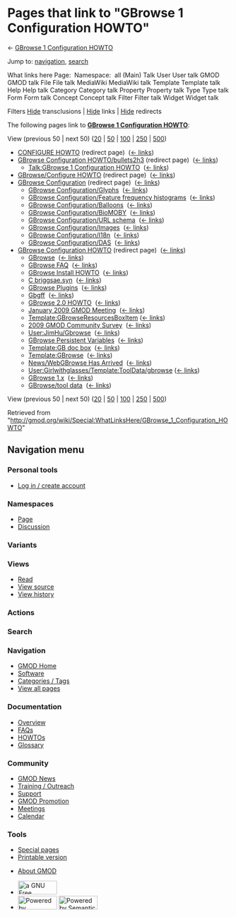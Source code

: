 <div id="mw-page-base" class="noprint">

</div>

<div id="mw-head-base" class="noprint">

</div>

<div id="content" class="mw-body" role="main">

<span id="top"></span>

<div id="mw-js-message" style="display:none;">

</div>



# <span dir="auto">Pages that link to "GBrowse 1 Configuration HOWTO"</span>

<div id="bodyContent">

<div id="contentSub">

← [GBrowse 1 Configuration
HOWTO](/wiki/GBrowse_1_Configuration_HOWTO "GBrowse 1 Configuration HOWTO")

</div>

<div id="jump-to-nav" class="mw-jump">

Jump to: [navigation](#mw-navigation), [search](#p-search)

</div>

<div id="mw-content-text">

What links here Page:  Namespace:  all (Main) Talk User User talk GMOD
GMOD talk File File talk MediaWiki MediaWiki talk Template Template talk
Help Help talk Category Category talk Property Property talk Type Type
talk Form Form talk Concept Concept talk Filter Filter talk Widget
Widget talk

Filters
[Hide](/mediawiki/index.php?title=Special:WhatLinksHere/GBrowse_1_Configuration_HOWTO&hidetrans=1 "Special:WhatLinksHere/GBrowse 1 Configuration HOWTO")
transclusions \|
[Hide](/mediawiki/index.php?title=Special:WhatLinksHere/GBrowse_1_Configuration_HOWTO&hidelinks=1 "Special:WhatLinksHere/GBrowse 1 Configuration HOWTO")
links \|
[Hide](/mediawiki/index.php?title=Special:WhatLinksHere/GBrowse_1_Configuration_HOWTO&hideredirs=1 "Special:WhatLinksHere/GBrowse 1 Configuration HOWTO")
redirects

The following pages link to **[GBrowse 1 Configuration
HOWTO](/wiki/GBrowse_1_Configuration_HOWTO "GBrowse 1 Configuration HOWTO")**:

View (previous 50 \| next 50)
([20](/mediawiki/index.php?title=Special:WhatLinksHere/GBrowse_1_Configuration_HOWTO&limit=20 "Special:WhatLinksHere/GBrowse 1 Configuration HOWTO")
\|
[50](/mediawiki/index.php?title=Special:WhatLinksHere/GBrowse_1_Configuration_HOWTO&limit=50 "Special:WhatLinksHere/GBrowse 1 Configuration HOWTO")
\|
[100](/mediawiki/index.php?title=Special:WhatLinksHere/GBrowse_1_Configuration_HOWTO&limit=100 "Special:WhatLinksHere/GBrowse 1 Configuration HOWTO")
\|
[250](/mediawiki/index.php?title=Special:WhatLinksHere/GBrowse_1_Configuration_HOWTO&limit=250 "Special:WhatLinksHere/GBrowse 1 Configuration HOWTO")
\|
[500](/mediawiki/index.php?title=Special:WhatLinksHere/GBrowse_1_Configuration_HOWTO&limit=500 "Special:WhatLinksHere/GBrowse 1 Configuration HOWTO"))

- [CONFIGURE
  HOWTO](/mediawiki/index.php?title=CONFIGURE_HOWTO&redirect=no "CONFIGURE HOWTO")
  (redirect page) ‎ <span class="mw-whatlinkshere-tools">([←
  links](/mediawiki/index.php?title=Special:WhatLinksHere&target=CONFIGURE+HOWTO "Special:WhatLinksHere"))</span>
- [GBrowse Configuration
  HOWTO/bullets2h3](/mediawiki/index.php?title=GBrowse_Configuration_HOWTO/bullets2h3&redirect=no "GBrowse Configuration HOWTO/bullets2h3")
  (redirect page) ‎ <span class="mw-whatlinkshere-tools">([←
  links](/mediawiki/index.php?title=Special:WhatLinksHere&target=GBrowse+Configuration+HOWTO%2Fbullets2h3 "Special:WhatLinksHere"))</span>
  - [Talk:GBrowse 1 Configuration
    HOWTO](/wiki/Talk:GBrowse_1_Configuration_HOWTO "Talk:GBrowse 1 Configuration HOWTO")
    ‎ <span class="mw-whatlinkshere-tools">([←
    links](/mediawiki/index.php?title=Special:WhatLinksHere&target=Talk%3AGBrowse+1+Configuration+HOWTO "Special:WhatLinksHere"))</span>
- [GBrowse/Configure
  HOWTO](/mediawiki/index.php?title=GBrowse/Configure_HOWTO&redirect=no "GBrowse/Configure HOWTO")
  (redirect page) ‎ <span class="mw-whatlinkshere-tools">([←
  links](/mediawiki/index.php?title=Special:WhatLinksHere&target=GBrowse%2FConfigure+HOWTO "Special:WhatLinksHere"))</span>
- [GBrowse
  Configuration](/mediawiki/index.php?title=GBrowse_Configuration&redirect=no "GBrowse Configuration")
  (redirect page) ‎ <span class="mw-whatlinkshere-tools">([←
  links](/mediawiki/index.php?title=Special:WhatLinksHere&target=GBrowse+Configuration "Special:WhatLinksHere"))</span>
  - [GBrowse
    Configuration/Glyphs](/wiki/GBrowse_Configuration/Glyphs "GBrowse Configuration/Glyphs")
    ‎ <span class="mw-whatlinkshere-tools">([←
    links](/mediawiki/index.php?title=Special:WhatLinksHere&target=GBrowse+Configuration%2FGlyphs "Special:WhatLinksHere"))</span>
  - [GBrowse Configuration/Feature frequency
    histograms](/wiki/GBrowse_Configuration/Feature_frequency_histograms "GBrowse Configuration/Feature frequency histograms")
    ‎ <span class="mw-whatlinkshere-tools">([←
    links](/mediawiki/index.php?title=Special:WhatLinksHere&target=GBrowse+Configuration%2FFeature+frequency+histograms "Special:WhatLinksHere"))</span>
  - [GBrowse
    Configuration/Balloons](/wiki/GBrowse_Configuration/Balloons "GBrowse Configuration/Balloons")
    ‎ <span class="mw-whatlinkshere-tools">([←
    links](/mediawiki/index.php?title=Special:WhatLinksHere&target=GBrowse+Configuration%2FBalloons "Special:WhatLinksHere"))</span>
  - [GBrowse
    Configuration/BioMOBY](/wiki/GBrowse_Configuration/BioMOBY "GBrowse Configuration/BioMOBY")
    ‎ <span class="mw-whatlinkshere-tools">([←
    links](/mediawiki/index.php?title=Special:WhatLinksHere&target=GBrowse+Configuration%2FBioMOBY "Special:WhatLinksHere"))</span>
  - [GBrowse Configuration/URL
    schema](/wiki/GBrowse_Configuration/URL_schema "GBrowse Configuration/URL schema")
    ‎ <span class="mw-whatlinkshere-tools">([←
    links](/mediawiki/index.php?title=Special:WhatLinksHere&target=GBrowse+Configuration%2FURL+schema "Special:WhatLinksHere"))</span>
  - [GBrowse
    Configuration/Images](/wiki/GBrowse_Configuration/Images "GBrowse Configuration/Images")
    ‎ <span class="mw-whatlinkshere-tools">([←
    links](/mediawiki/index.php?title=Special:WhatLinksHere&target=GBrowse+Configuration%2FImages "Special:WhatLinksHere"))</span>
  - [GBrowse
    Configuration/I18n](/wiki/GBrowse_Configuration/I18n "GBrowse Configuration/I18n")
    ‎ <span class="mw-whatlinkshere-tools">([←
    links](/mediawiki/index.php?title=Special:WhatLinksHere&target=GBrowse+Configuration%2FI18n "Special:WhatLinksHere"))</span>
  - [GBrowse
    Configuration/DAS](/wiki/GBrowse_Configuration/DAS "GBrowse Configuration/DAS")
    ‎ <span class="mw-whatlinkshere-tools">([←
    links](/mediawiki/index.php?title=Special:WhatLinksHere&target=GBrowse+Configuration%2FDAS "Special:WhatLinksHere"))</span>
- [GBrowse Configuration
  HOWTO](/mediawiki/index.php?title=GBrowse_Configuration_HOWTO&redirect=no "GBrowse Configuration HOWTO")
  (redirect page) ‎ <span class="mw-whatlinkshere-tools">([←
  links](/mediawiki/index.php?title=Special:WhatLinksHere&target=GBrowse+Configuration+HOWTO "Special:WhatLinksHere"))</span>
  - [GBrowse](/wiki/GBrowse "GBrowse") ‎
    <span class="mw-whatlinkshere-tools">([←
    links](/mediawiki/index.php?title=Special:WhatLinksHere&target=GBrowse "Special:WhatLinksHere"))</span>
  - [GBrowse FAQ](/wiki/GBrowse_FAQ "GBrowse FAQ") ‎
    <span class="mw-whatlinkshere-tools">([←
    links](/mediawiki/index.php?title=Special:WhatLinksHere&target=GBrowse+FAQ "Special:WhatLinksHere"))</span>
  - [GBrowse Install
    HOWTO](/wiki/GBrowse_Install_HOWTO "GBrowse Install HOWTO") ‎
    <span class="mw-whatlinkshere-tools">([←
    links](/mediawiki/index.php?title=Special:WhatLinksHere&target=GBrowse+Install+HOWTO "Special:WhatLinksHere"))</span>
  - [C briggsae.syn](/wiki/C_briggsae.syn "C briggsae.syn") ‎
    <span class="mw-whatlinkshere-tools">([←
    links](/mediawiki/index.php?title=Special:WhatLinksHere&target=C+briggsae.syn "Special:WhatLinksHere"))</span>
  - [GBrowse Plugins](/wiki/GBrowse_Plugins "GBrowse Plugins") ‎
    <span class="mw-whatlinkshere-tools">([←
    links](/mediawiki/index.php?title=Special:WhatLinksHere&target=GBrowse+Plugins "Special:WhatLinksHere"))</span>
  - [Gbgff](/wiki/Gbgff "Gbgff") ‎
    <span class="mw-whatlinkshere-tools">([←
    links](/mediawiki/index.php?title=Special:WhatLinksHere&target=Gbgff "Special:WhatLinksHere"))</span>
  - [GBrowse 2.0 HOWTO](/wiki/GBrowse_2.0_HOWTO "GBrowse 2.0 HOWTO") ‎
    <span class="mw-whatlinkshere-tools">([←
    links](/mediawiki/index.php?title=Special:WhatLinksHere&target=GBrowse+2.0+HOWTO "Special:WhatLinksHere"))</span>
  - [January 2009 GMOD
    Meeting](/wiki/January_2009_GMOD_Meeting "January 2009 GMOD Meeting")
    ‎ <span class="mw-whatlinkshere-tools">([←
    links](/mediawiki/index.php?title=Special:WhatLinksHere&target=January+2009+GMOD+Meeting "Special:WhatLinksHere"))</span>
  - [Template:GBrowseResourcesBoxItem](/wiki/Template:GBrowseResourcesBoxItem "Template:GBrowseResourcesBoxItem")
    ‎ <span class="mw-whatlinkshere-tools">([←
    links](/mediawiki/index.php?title=Special:WhatLinksHere&target=Template%3AGBrowseResourcesBoxItem "Special:WhatLinksHere"))</span>
  - [2009 GMOD Community
    Survey](/wiki/2009_GMOD_Community_Survey "2009 GMOD Community Survey")
    ‎ <span class="mw-whatlinkshere-tools">([←
    links](/mediawiki/index.php?title=Special:WhatLinksHere&target=2009+GMOD+Community+Survey "Special:WhatLinksHere"))</span>
  - [User:JimHu/Gbrowse](/wiki/User:JimHu/Gbrowse "User:JimHu/Gbrowse") ‎
    <span class="mw-whatlinkshere-tools">([←
    links](/mediawiki/index.php?title=Special:WhatLinksHere&target=User%3AJimHu%2FGbrowse "Special:WhatLinksHere"))</span>
  - [GBrowse Persistent
    Variables](/wiki/GBrowse_Persistent_Variables "GBrowse Persistent Variables")
    ‎ <span class="mw-whatlinkshere-tools">([←
    links](/mediawiki/index.php?title=Special:WhatLinksHere&target=GBrowse+Persistent+Variables "Special:WhatLinksHere"))</span>
  - [Template:GB doc
    box](/wiki/Template:GB_doc_box "Template:GB doc box") ‎
    <span class="mw-whatlinkshere-tools">([←
    links](/mediawiki/index.php?title=Special:WhatLinksHere&target=Template%3AGB+doc+box "Special:WhatLinksHere"))</span>
  - [Template:GBrowse](/wiki/Template:GBrowse "Template:GBrowse") ‎
    <span class="mw-whatlinkshere-tools">([←
    links](/mediawiki/index.php?title=Special:WhatLinksHere&target=Template%3AGBrowse "Special:WhatLinksHere"))</span>
  - [News/WebGBrowse Has
    Arrived](/wiki/News/WebGBrowse_Has_Arrived "News/WebGBrowse Has Arrived")
    ‎ <span class="mw-whatlinkshere-tools">([←
    links](/mediawiki/index.php?title=Special:WhatLinksHere&target=News%2FWebGBrowse+Has+Arrived "Special:WhatLinksHere"))</span>
  - [User:Girlwithglasses/Template:ToolData/gbrowse](/wiki/User:Girlwithglasses/Template:ToolData/gbrowse "User:Girlwithglasses/Template:ToolData/gbrowse")
    ‎ <span class="mw-whatlinkshere-tools">([←
    links](/mediawiki/index.php?title=Special:WhatLinksHere&target=User%3AGirlwithglasses%2FTemplate%3AToolData%2Fgbrowse "Special:WhatLinksHere"))</span>
  - [GBrowse 1.x](/wiki/GBrowse_1.x "GBrowse 1.x") ‎
    <span class="mw-whatlinkshere-tools">([←
    links](/mediawiki/index.php?title=Special:WhatLinksHere&target=GBrowse+1.x "Special:WhatLinksHere"))</span>
  - [GBrowse/tool data](/wiki/GBrowse/tool_data "GBrowse/tool data") ‎
    <span class="mw-whatlinkshere-tools">([←
    links](/mediawiki/index.php?title=Special:WhatLinksHere&target=GBrowse%2Ftool+data "Special:WhatLinksHere"))</span>

View (previous 50 \| next 50)
([20](/mediawiki/index.php?title=Special:WhatLinksHere/GBrowse_1_Configuration_HOWTO&limit=20 "Special:WhatLinksHere/GBrowse 1 Configuration HOWTO")
\|
[50](/mediawiki/index.php?title=Special:WhatLinksHere/GBrowse_1_Configuration_HOWTO&limit=50 "Special:WhatLinksHere/GBrowse 1 Configuration HOWTO")
\|
[100](/mediawiki/index.php?title=Special:WhatLinksHere/GBrowse_1_Configuration_HOWTO&limit=100 "Special:WhatLinksHere/GBrowse 1 Configuration HOWTO")
\|
[250](/mediawiki/index.php?title=Special:WhatLinksHere/GBrowse_1_Configuration_HOWTO&limit=250 "Special:WhatLinksHere/GBrowse 1 Configuration HOWTO")
\|
[500](/mediawiki/index.php?title=Special:WhatLinksHere/GBrowse_1_Configuration_HOWTO&limit=500 "Special:WhatLinksHere/GBrowse 1 Configuration HOWTO"))

</div>

<div class="printfooter">

Retrieved from
"<http://gmod.org/wiki/Special:WhatLinksHere/GBrowse_1_Configuration_HOWTO>"

</div>

<div id="catlinks" class="catlinks catlinks-allhidden">

</div>

<div class="visualClear">

</div>

</div>

</div>

<div id="mw-navigation">

## Navigation menu

<div id="mw-head">

<div id="p-personal" role="navigation"
aria-labelledby="p-personal-label">

### Personal tools

- <span id="pt-login"><a
  href="/mediawiki/index.php?title=Special:UserLogin&amp;returnto=Special%3AWhatLinksHere%2FGBrowse+1+Configuration+HOWTO"
  accesskey="o"
  title="You are encouraged to log in; however, it is not mandatory [o]">Log
  in / create account</a></span>

</div>

<div id="left-navigation">

<div id="p-namespaces" class="vectorTabs" role="navigation"
aria-labelledby="p-namespaces-label">

### Namespaces

- <span id="ca-nstab-main"><a href="/wiki/GBrowse_1_Configuration_HOWTO" accesskey="c"
  title="View the content page [c]">Page</a></span>
- <span id="ca-talk"><a href="/wiki/Talk:GBrowse_1_Configuration_HOWTO" accesskey="t"
  title="Discussion about the content page [t]">Discussion</a></span>

</div>

<div id="p-variants" class="vectorMenu emptyPortlet" role="navigation"
aria-labelledby="p-variants-label">

### 

### Variants[](#)

<div class="menu">

</div>

</div>

</div>

<div id="right-navigation">

<div id="p-views" class="vectorTabs" role="navigation"
aria-labelledby="p-views-label">

### Views

- <span id="ca-view">[Read](/wiki/GBrowse_1_Configuration_HOWTO)</span>
- <span id="ca-viewsource"><a
  href="/mediawiki/index.php?title=GBrowse_1_Configuration_HOWTO&amp;action=edit"
  accesskey="e" title="This page is protected.
  You can view its source [e]">View source</a></span>
- <span id="ca-history"><a
  href="/mediawiki/index.php?title=GBrowse_1_Configuration_HOWTO&amp;action=history"
  accesskey="h" title="Past revisions of this page [h]">View history</a></span>

</div>

<div id="p-cactions" class="vectorMenu emptyPortlet" role="navigation"
aria-labelledby="p-cactions-label">

### Actions[](#)

<div class="menu">

</div>

</div>

<div id="p-search" role="search">

### Search

<div id="simpleSearch">

</div>

</div>

</div>

</div>

<div id="mw-panel">

<div id="p-logo" role="banner">

<a href="/wiki/Main_Page"
style="background-image: url(http://gmod.org/images/GMOD-cogs.png);"
title="Visit the main page"></a>

</div>

<div id="p-Navigation" class="portal" role="navigation"
aria-labelledby="p-Navigation-label">

### Navigation

<div class="body">

- <span id="n-GMOD-Home">[GMOD Home](/wiki/Main_Page)</span>
- <span id="n-Software">[Software](/wiki/GMOD_Components)</span>
- <span id="n-Categories-.2F-Tags">[Categories /
  Tags](/wiki/Categories)</span>
- <span id="n-View-all-pages">[View all
  pages](/wiki/Special:AllPages)</span>

</div>

</div>

<div id="p-Documentation" class="portal" role="navigation"
aria-labelledby="p-Documentation-label">

### Documentation

<div class="body">

- <span id="n-Overview">[Overview](/wiki/Overview)</span>
- <span id="n-FAQs">[FAQs](/wiki/Category:FAQ)</span>
- <span id="n-HOWTOs">[HOWTOs](/wiki/Category:HOWTO)</span>
- <span id="n-Glossary">[Glossary](/wiki/Glossary)</span>

</div>

</div>

<div id="p-Community" class="portal" role="navigation"
aria-labelledby="p-Community-label">

### Community

<div class="body">

- <span id="n-GMOD-News">[GMOD News](/wiki/GMOD_News)</span>
- <span id="n-Training-.2F-Outreach">[Training /
  Outreach](/wiki/Training_and_Outreach)</span>
- <span id="n-Support">[Support](/wiki/Support)</span>
- <span id="n-GMOD-Promotion">[GMOD
  Promotion](/wiki/GMOD_Promotion)</span>
- <span id="n-Meetings">[Meetings](/wiki/Meetings)</span>
- <span id="n-Calendar">[Calendar](/wiki/Calendar)</span>

</div>

</div>

<div id="p-tb" class="portal" role="navigation"
aria-labelledby="p-tb-label">

### Tools

<div class="body">

- <span id="t-specialpages"><a href="/wiki/Special:SpecialPages" accesskey="q"
  title="A list of all special pages [q]">Special pages</a></span>
- <span id="t-print"><a
  href="/mediawiki/index.php?title=Special:WhatLinksHere/GBrowse_1_Configuration_HOWTO&amp;printable=yes"
  rel="alternate" accesskey="p"
  title="Printable version of this page [p]">Printable version</a></span>

</div>

</div>

</div>

</div>

<div id="footer" role="contentinfo">

- <span id="footer-places-about">[About
  GMOD](/wiki/GMOD:About "GMOD:About")</span>

<!-- -->

- <span id="footer-copyrightico">[<img src="http://www.gnu.org/graphics/gfdl-logo-small.png" width="88"
  height="31" alt="a GNU Free Documentation License" />](http://www.gnu.org/licenses/fdl-1.3.html)</span>
- <span id="footer-poweredbyico">[<img src="/mediawiki/skins/common/images/poweredby_mediawiki_88x31.png"
  width="88" height="31" alt="Powered by MediaWiki" />](//www.mediawiki.org/)
  [<img
  src="/mediawiki/extensions/SemanticMediaWiki/includes/../resources/images/smw_button.png"
  width="88" height="31" alt="Powered by Semantic MediaWiki" />](https://www.semantic-mediawiki.org/wiki/Semantic_MediaWiki)</span>

<div style="clear:both">

</div>

</div>
